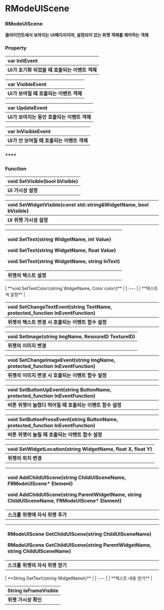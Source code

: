 # RModeUIScene

### **RModeUIScene**

**클라이언트에서 보여지는 UI페이지이며, 설정되어 있는 위젯 객체를 제어하는 객체**  


### **Property**

| **var InitEvent** |
| :--- |
|  **UI가 초기화 되었을 때 호출되는 이벤트 객체** |

| **var VisibleEvent** |
| :--- |
| **UI가 보여질 때 호출되는 이벤트 객체** |

| **var UpdateEvent** |
| :--- |
| **UI가 보여지는 동안 호출되는 이벤트 객체** |

| **var InVisibleEvent** |
| :--- |
| **UI가 안 보여질 때 호출되는 이벤트 객체** |

### \*\*\*\*

### **Function**

| **void SetVisible\(bool bVisible\)** |
| :--- |
| **UI 가시성 설정** |

| **void SetWidgetVisible\(const std::string&WidgetName, bool bVisible\)** |
| :--- |
| **UI 위젯 가시성 설정** |

<table>
  <thead>
    <tr>
      <th style="text-align:left">
        <p><b>void SetText(string WidgetName, int Value)</b>
        </p>
        <p><b>void SetText(string WidgetName, float Value)</b>
        </p>
        <p><b>void SetText(string WidgetName, string InText)</b>
        </p>
      </th>
    </tr>
  </thead>
  <tbody>
    <tr>
      <td style="text-align:left"><b>&#xC704;&#xC82F;&#xC758; &#xD14D;&#xC2A4;&#xD2B8; &#xC124;&#xC815;</b>
      </td>
    </tr>
  </tbody>
</table>| **void SetTextColor\(string WidgetName, Color color\)** |
| :--- |
| **텍스트 색 설정** |

| **void SetChangeTextEvent\(string TextName, protected\_function InEventFunction\)** |
| :--- |
| **위젯의 텍스트 변경 시 호출되는 이벤트 함수 설정** |

| **void SetImage\(string ImgName, ResoureID TextureID\)** |
| :--- |
| **위젯의 이미지 변경** |

| **void SetChangeImageEvent\(string ImgName, protected\_function InEventFunction\)** |
| :--- |
| **위젯의 이미지 변경 시 호출되는 이벤트 함수 설정** |

| **void SetButtonUpEvent\(string ButtonName, protected\_function InEventFunction\)** |
| :--- |
| **버튼 위젯이 눌렸다 띄어질 때 호출되는 이벤트 함수 설정** |

| **void SetButtonPressEvent\(string ButtonName, protected\_function InEventFunction\)** |
| :--- |
| **버튼 위젯이 눌릴 때 호출되는 이벤트 함수 설정** |

| **void SetWidgetLocation\(string WidgetName, float X, float Y\)** |
| :--- |
| **위젯의 위치 변경** |

<table>
  <thead>
    <tr>
      <th style="text-align:left">
        <p><b>void AddChildUIScene(string ChildUISceneName, FRModeUIScene* Element)</b>
        </p>
        <p><b>void AddChildUIScene(string ParentWidgetName, string ChildUISceneName, FRModeUIScene* Element)</b>
        </p>
      </th>
    </tr>
  </thead>
  <tbody>
    <tr>
      <td style="text-align:left"><b>&#xC2A4;&#xD06C;&#xB864; &#xC704;&#xC82F;&#xC5D0; &#xC790;&#xC2DD; &#xC704;&#xC82F; &#xCD94;&#xAC00;</b>
      </td>
    </tr>
  </tbody>
</table><table>
  <thead>
    <tr>
      <th style="text-align:left">
        <p><b>RModeUIScene GetChildUIScene(string ChildUISceneName)</b>
        </p>
        <p><b>RModeUIScene GetChildUIScene(string ParentWidgetName, string ChildUISceneName)</b>
        </p>
      </th>
    </tr>
  </thead>
  <tbody>
    <tr>
      <td style="text-align:left"><b>&#xC2A4;&#xD06C;&#xB864; &#xC704;&#xC82F;&#xC758; &#xC790;&#xC2DD; &#xC704;&#xC82F; &#xC5BB;&#xAE30;</b>
      </td>
    </tr>
  </tbody>
</table>| **String GetText\(string WidgetName\)** |
| :--- |
| **텍스트 내용 얻기** |

| **String IsFrameVisible** |
| :--- |
| **위젯 가시성 확인** |

